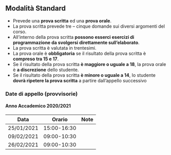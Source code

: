 ## Modalità Standard

- Prevede una **prova scritta** ed una **prova orale**.
- La prova scritta prevede tre – cinque domande sui diversi argomenti del corso.
- All’interno della prova scritta **possono esserci esercizi di programmazione da svolgersi direttamente sull’elaborato**.
- La prova scritta è valutata in trentesimi.
- La prova orale è **obbligatoria** se il risultato della prova scritta è **compreso tra 15 e 17**.
- Se il risultato della prova scritta **è maggiore o uguale a 18**, la prova orale è **a discrezione** dello studente.
- Se il risultato della prova scritta **è minore o uguale a 14**, lo studente **dovrà ripetere la prova scritta** a partire dall’appello successivo

### Date di appello (provvisorie)

#### Anno Accademico 2020/2021

| Data       | Orario      | Note |
| ---------- | ----------- | ---- |
| 25/01/2021 | 15:00-16:30 |      |
| 09/02/2021 | 09:00-10:30 |      |
| 26/02/2021 | 09:00-10:30 |      |
